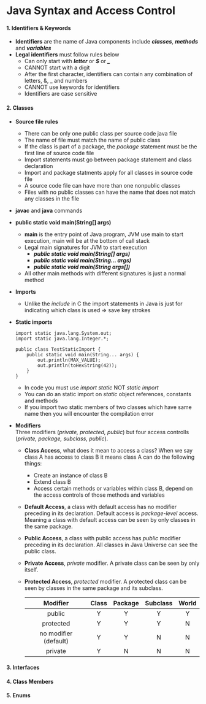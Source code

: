 # Java Syntax and Access Control

#### 1. Identifiers & Keywords
* **Identifiers** are the name of Java components include ***classes***, ***methods*** and ***variables***
* **Legal identifiers** must follow rules below
    * Can only start with ***letter*** or ***$*** or ***_***
    * CANNOT start with a digit
    * After the first character, identifiers can contain any combination of letters, &, _ and numbers
    * CANNOT use keywords for identifiers
    * Identifiers are case sensitive

#### 2. Classes
* **Source file rules**
    * There can be only one public class per source code java file
    * The name of file must match the name of public class
    * If the class is part of a package, the *package* statement must be the first line of source code file
    * Import statements must go between package statement and class declaration
    * Import and package statments apply for all classes in source code file
    * A source code file can have more than one nonpublic classes
    * Files with no public classes can have the name that does not match any classes in the file

* **javac** and **java** commands

* **public static void main(String[] args)**
    * **main** is the entry point of Java program, JVM use main to start execution, main will be at the bottom of call stack
    * Legal main signatures for JVM to start execution
        * ***public static void main(String[] args)***
        * ***public static void main(String... args)***
        * ***public static void main(String args[])***
    * All other main methods with different signatures is just a normal method

* **Imports**
    * Unlike the *include* in C the import statements in Java is just for indicating which class is used => save key strokes

* **Static imports**
    ```
    import static java.lang.System.out;
    import static java.lang.Integer.*;
    
    public class TestStaticImport {
        public static void main(String... args) {
            out.println(MAX_VALUE);
            out.println(toHexString(42));
        }
    }
    ```
    * In code you must use *import static* NOT *static import*
    * You can do an static import on *static* object references, constants and methods
    * If you import two static members of two classes which have same name then you will encounter the compilation error

* **Modifiers**<br/>
Three modifiers (*private, protected, public*) but four access controlls (*private, package, subclass, public*).<br/>
    * **Class Access**, what does it mean to access a class? When we say class A has access to class B it means class A can do the following things:
        * Create an instance of class B
        * Extend class B
        * Access certain methods or variables within class B, depend on the access controls of those methods and variables
    * **Default Access**, a class with default access has no modifier preceding in its declaration. Default access is *package-level* access. Meaning a class with default access can be seen by only classes in the same package.
    * **Public Access**, a class with public access has *public* modifier preceding in its declaration. All classes in Java Universe can see the public class.
    * **Private Access**, *private* modifier. A private class can be seen by only itself.
    * **Protected Access**, *protected* modifier. A protected class can be seen by classes in the same package and its subclass.<br/>


       | **Modifier** | **Class** | **Package** | **Subclass** | **World** |
       | :---: | :---: | :---: | :---: | :---: |
       | public | Y | Y | Y | Y |
       | protected | Y | Y | Y | N |
       | no modifier (default) | Y | Y | N | N |
       | private | Y | N | N | N |

#### 3. Interfaces

#### 4. Class Members

#### 5. Enums
